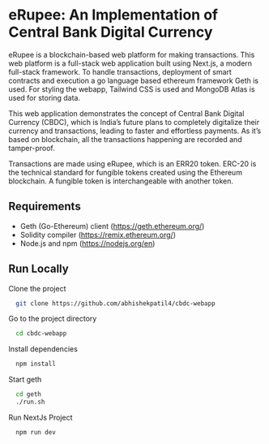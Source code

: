 # eRupee: An Implementation of Central Bank Digital Currency

eRupee is a blockchain-based web platform for making transactions. This web platform is a full-stack web application built using Next.js, a modern full-stack framework. To handle transactions, deployment of smart contracts and execution a go language based ethereum framework Geth is used. For styling the webapp, Tailwind CSS is used and MongoDB Atlas is used for storing data.

This web application demonstrates the concept of Central Bank Digital Currency (CBDC), which is India’s future plans to completely digitalize their currency and transactions, leading to faster and effortless payments. As it’s based on blockchain, all the transactions happening are recorded and tamper-proof.

Transactions are made using eRupee, which is an ERR20 token. ERC-20 is the technical standard for fungible tokens created using the Ethereum blockchain. A fungible token is interchangeable with another token.

## Requirements
* Geth (Go-Ethereum) client (https://geth.ethereum.org/)
* Solidity compiler (https://remix.ethereum.org/)
* Node.js and npm (https://nodejs.org/en)
## Run Locally

Clone the project

```bash
  git clone https://github.com/abhishekpatil4/cbdc-webapp
```

Go to the project directory

```bash
  cd cbdc-webapp
```
Install dependencies

```bash
  npm install 
```

Start geth

```bash
  cd geth
  ./run.sh
```
Run NextJs Project

```bash
  npm run dev
```

